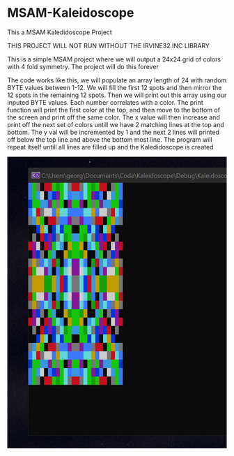 # MSAM-Kaleidoscope

This a MSAM Kaledidoscope Project 

THIS PROJECT WILL NOT RUN WITHOUT THE IRVINE32.INC LIBRARY 

This is a simple MSAM project where we will output a 24x24 grid of colors with 4 fold symmetry. The project will do this forever

The code works like this, we will populate an array length of 24 with random BYTE values between 1-12. We will fill the first 12 spots and then mirror the 12 spots 
in the remaining 12 spots. Then we will print out this array using our inputed BYTE values. Each number correlates with a color. The print function will print the first
color at the top, and then move to the bottom of the screen and print off the same color. The x value will then increase and print off the next set of colors untill we 
have 2 matching lines at the top and bottom. The y val will be incremented by 1 and the next 2 lines will printed off below the top line and above the bottom most line. 
The program will repeat itself untill all lines are filled up and the Kaledidoscope is created


![example](https://github.com/georgebjork/MSAM-Kaleidoscope/blob/master/Images/example.png)
